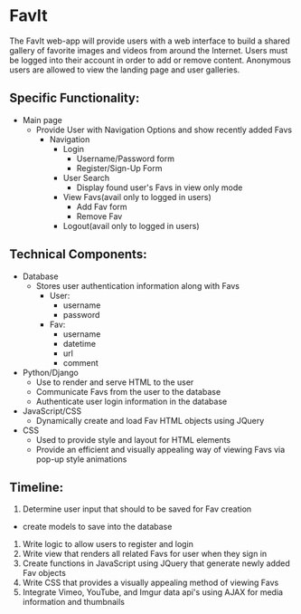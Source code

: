 # FavIt

The FavIt web-app will provide users with a web interface to build a shared
gallery of favorite images and videos from around the Internet. Users must be
logged into their account in order to add or remove content. Anonymous users are
 allowed to view the landing page and user galleries.

## Specific Functionality:
+ Main page
  * Provide User with Navigation Options and show recently added Favs
    * Navigation
      * Login
        * Username/Password form
        * Register/Sign-Up Form
      * User Search
        * Display found user's Favs in view only mode
      * View Favs(avail only to logged in users)
        * Add Fav form
        * Remove Fav
      * Logout(avail only to logged in users)

## Technical Components:
+ Database
  * Stores user authentication information along with Favs
    * User:
      * username
      * password
    * Fav:
      * username
      * datetime
      * url
      * comment
+ Python/Django
  * Use to render and serve HTML to the user
  * Communicate Favs from the user to the database
  * Authenticate user login information in the database
+ JavaScript/CSS
  * Dynamically create and load Fav HTML objects using JQuery
+ CSS
  * Used to provide style and layout for HTML elements
  * Provide an efficient and visually appealing way of viewing Favs via pop-up style animations

## Timeline:
1. Determine user input that should to be saved for Fav creation
  * create models to save into the database
1. Write logic to allow users to register and login
1. Write view that renders all related Favs for user when they sign in
1. Create functions in JavaScript using JQuery that generate newly added Fav objects
1. Write CSS that provides a visually appealing method of viewing Favs
1. Integrate Vimeo, YouTube, and Imgur data api's using AJAX for media information and thumbnails
